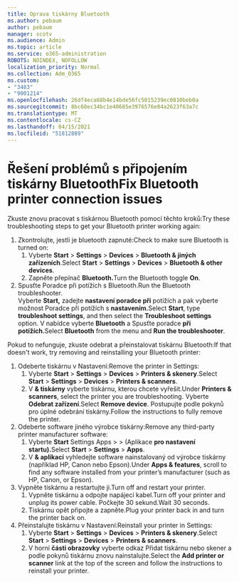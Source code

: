 ```yaml
---
title: Oprava tiskárny Bluetooth
ms.author: pebaum
author: pebaum
manager: scotv
ms.audience: Admin
ms.topic: article
ms.service: o365-administration
ROBOTS: NOINDEX, NOFOLLOW
localization_priority: Normal
ms.collection: Adm_O365
ms.custom:
- "3483"
- "9001214"
ms.openlocfilehash: 26df4eca68b4e14bde56fc5015239ec0810beb0a
ms.sourcegitcommit: 8bc60ec34bc1e40685e3976576e04a2623f63a7c
ms.translationtype: MT
ms.contentlocale: cs-CZ
ms.lasthandoff: 04/15/2021
ms.locfileid: "51812889"
---
```

# <a name="fix-bluetooth-printer-connection-issues"></a><span data-ttu-id="afe60-102">Řešení problémů s připojením tiskárny Bluetooth</span><span class="sxs-lookup"><span data-stu-id="afe60-102">Fix Bluetooth printer connection issues</span></span>

<span data-ttu-id="afe60-103">Zkuste znovu pracovat s tiskárnou Bluetooth pomocí těchto kroků:</span><span class="sxs-lookup"><span data-stu-id="afe60-103">Try these troubleshooting steps to get your Bluetooth printer working again:</span></span>


1. <span data-ttu-id="afe60-104">Zkontrolujte, jestli je bluetooth zapnuté:</span><span class="sxs-lookup"><span data-stu-id="afe60-104">Check to make sure Bluetooth is turned on:</span></span>
    1. <span data-ttu-id="afe60-105">Vyberte **Start**  >  **Settings**  >  **Devices**  >  **Bluetooth & jiných zařízeních**.</span><span class="sxs-lookup"><span data-stu-id="afe60-105">Select **Start** > **Settings** > **Devices** > **Bluetooth & other devices**.</span></span>
    2. <span data-ttu-id="afe60-106">Zapněte přepínač **Bluetooth.**</span><span class="sxs-lookup"><span data-stu-id="afe60-106">Turn the Bluetooth toggle **On**.</span></span>
2. <span data-ttu-id="afe60-107">Spusťte Poradce při potížích s Bluetooth.</span><span class="sxs-lookup"><span data-stu-id="afe60-107">Run the Bluetooth troubleshooter.</span></span> <br>
    <span data-ttu-id="afe60-108">Vyberte **Start,** zadejte **nastavení poradce při** potížích a pak vyberte možnost Poradce při potížích s **nastavením.**</span><span class="sxs-lookup"><span data-stu-id="afe60-108">Select **Start**, type **troubleshoot settings**, and then select the **Troubleshoot settings** option.</span></span> <span data-ttu-id="afe60-109">V nabídce vyberte **Bluetooth** a Spusťte poradce **při potížích.**</span><span class="sxs-lookup"><span data-stu-id="afe60-109">Select **Bluetooth** from the menu and **Run the troubleshooter**.</span></span>

<span data-ttu-id="afe60-110">Pokud to nefunguje, zkuste odebrat a přeinstalovat tiskárnu Bluetooth:</span><span class="sxs-lookup"><span data-stu-id="afe60-110">If that doesn't work, try removing and reinstalling your Bluetooth printer:</span></span>

1. <span data-ttu-id="afe60-111">Odeberte tiskárnu v Nastavení:</span><span class="sxs-lookup"><span data-stu-id="afe60-111">Remove the printer in Settings:</span></span>
    1. <span data-ttu-id="afe60-112">Vyberte **Start**  >  **Settings**  >  **Devices**  >  **Printers & skenery**.</span><span class="sxs-lookup"><span data-stu-id="afe60-112">Select **Start** > **Settings** > **Devices** > **Printers & scanners**.</span></span>
    2. <span data-ttu-id="afe60-113">V **& tiskárny** vyberte tiskárnu, kterou chcete vyřešit.</span><span class="sxs-lookup"><span data-stu-id="afe60-113">Under **Printers & scanners**, select the printer you are troubleshooting.</span></span> <span data-ttu-id="afe60-114">Vyberte **Odebrat zařízení**.</span><span class="sxs-lookup"><span data-stu-id="afe60-114">Select **Remove device**.</span></span> <span data-ttu-id="afe60-115">Postupujte podle pokynů pro úplné odebrání tiskárny.</span><span class="sxs-lookup"><span data-stu-id="afe60-115">Follow the instructions to fully remove the printer.</span></span>
2. <span data-ttu-id="afe60-116">Odeberte software jiného výrobce tiskárny:</span><span class="sxs-lookup"><span data-stu-id="afe60-116">Remove any third-party printer manufacturer software:</span></span>
    1. <span data-ttu-id="afe60-117">Vyberte **Start** Settings Apps  >    >  (Aplikace **pro nastavení startu).**</span><span class="sxs-lookup"><span data-stu-id="afe60-117">Select **Start** > **Settings** > **Apps**.</span></span>
    2. <span data-ttu-id="afe60-118">V **& aplikací** vyhledejte software nainstalovaný od výrobce tiskárny (například HP, Canon nebo Epson).</span><span class="sxs-lookup"><span data-stu-id="afe60-118">Under **Apps & features**, scroll to find any software installed from your printer’s manufacturer (such as HP, Canon, or Epson).</span></span>
3. <span data-ttu-id="afe60-119">Vypněte tiskárnu a restartujte ji.</span><span class="sxs-lookup"><span data-stu-id="afe60-119">Turn off and restart your printer.</span></span>
   1. <span data-ttu-id="afe60-120">Vypněte tiskárnu a odpojte napájecí kabel.</span><span class="sxs-lookup"><span data-stu-id="afe60-120">Turn off your printer and unplug its power cable.</span></span> <span data-ttu-id="afe60-121">Počkejte 30 sekund.</span><span class="sxs-lookup"><span data-stu-id="afe60-121">Wait 30 seconds.</span></span> 
   2. <span data-ttu-id="afe60-122">Tiskárnu opět připojte a zapněte.</span><span class="sxs-lookup"><span data-stu-id="afe60-122">Plug your printer back in and turn the printer back on.</span></span>
4. <span data-ttu-id="afe60-123">Přeinstalujte tiskárnu v Nastavení:</span><span class="sxs-lookup"><span data-stu-id="afe60-123">Reinstall your printer in Settings:</span></span>
    1. <span data-ttu-id="afe60-124">Vyberte **Start**  >  **Settings**  >  **Devices**  >  **Printers & skenery**.</span><span class="sxs-lookup"><span data-stu-id="afe60-124">Select **Start** > **Settings** > **Devices** > **Printers & scanners**.</span></span>
    2. <span data-ttu-id="afe60-125">V horní **části obrazovky** vyberte odkaz Přidat tiskárnu nebo skener a podle pokynů tiskárnu znovu nainstalujte.</span><span class="sxs-lookup"><span data-stu-id="afe60-125">Select the **Add printer or scanner** link at the top of the screen and follow the instructions to reinstall your printer.</span></span>
